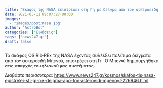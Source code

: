 ```yaml
---
title: "Σκάφος της NASA επιστρέφει στη Γη με δείγμα από τον αστεροειδή Μπενού	"
date: 2021-05-11T09:07:27+00:00
images:
  - "images/post/nasa.jpg"
author: "AstroBot"
categories: ["Ειδήσεις"]
tags: ["news247.gr"]
draft: false
---
```


Το σκάφος OSIRIS-REx της NASA έχοντας συλλέξει πολύτιμα δείγματα από τον αστεροειδή Μπενού, επιστρέφει στη Γη. Ο Μπενού δημιουργήθηκε στις απαρχές του ηλιακού μας συστήματος.

Διαβάστε περισσότερα: https://www.news247.gr/kosmos/skafos-tis-nasa-epistrefei-sti-gi-me-deigma-apo-ton-asteroeidi-mpenoy.9226946.html
